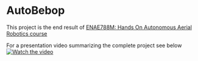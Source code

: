 # AutoBebop

This project is the end result of [ENAE788M: Hands On Autonomous Aerial Robotics course](http://prg.cs.umd.edu/enae788m)

For a presentation video summarizing the complete project see below
[![Watch the video](https://img.youtube.com/vi/2r0fX_8A8ms/maxresdefault.jpg)](https://youtu.be/2r0fX_8A8ms)
